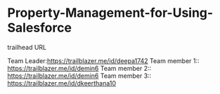 # Property-Management-for-Using-Salesforce

trailhead URL

Team Leader:https://trailblazer.me/id/deepa1742
Team member 1::    https://trailblazer.me/id/demin6
Team member 2::    https://trailblazer.me/id/demin6
Team member 3::   https://trailblazer.me/id/dkeerthana10 
